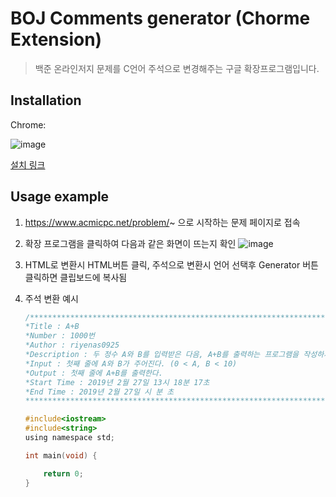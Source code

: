 # BOJ Comments generator (Chorme Extension)
> 백준 온라인저지 문제를 C언어 주석으로 변경해주는 구글 확장프로그램입니다.

## Installation

Chrome:

![image](https://user-images.githubusercontent.com/32615702/55050115-6915e280-5092-11e9-9deb-263e77b44e32.png)

[설치 링크](https://chrome.google.com/webstore/detail/boj-blog-post/ehhcjhfkaiohgflkjifmageahncijacd?hl=ko)


## Usage example

1. https://www.acmicpc.net/problem/~ 으로 시작하는 문제 페이지로 접속
>
2. 확장 프로그램을 클릭하여 다음과 같은 화면이 뜨는지 확인
![image](https://user-images.githubusercontent.com/32615702/55050108-58656c80-5092-11e9-84a8-8c1fb63bdb7c.png)
>
3. HTML로 변환시 HTML버튼 클릭, 주석으로 변환시 언어 선택후 Generator 버튼 클릭하면 클립보드에 복사됨
>
4. 주석 변환 예시
    ```C
    /*********************************************************************
    *Title : A+B
    *Number : 1000번
    *Author : riyenas0925
    *Description : 두 정수 A와 B를 입력받은 다음, A+B를 출력하는 프로그램을 작성하시오. 
    *Input : 첫째 줄에 A와 B가 주어진다. (0 < A, B < 10) 
    *Output : 첫째 줄에 A+B를 출력한다. 
    *Start Time : 2019년 2월 27일 13시 18분 17초
    *End Time : 2019년 2월 27일 시 분 초
    *********************************************************************/

    #include<iostream>
    #include<string>
    using namespace std;

    int main(void) {

        return 0;
    }
    ```
